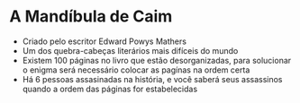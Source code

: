 # A Mandíbula de Caim
- Criado pelo escritor Edward Powys Mathers
- Um dos quebra-cabeças literários mais difíceis do mundo
- Existem 100 páginas no livro que estão desorganizadas, para solucionar o enigma será necessário colocar as pagínas na ordem certa
- Há 6 pessoas assasinadas na história, e você saberá seus assassinos quando a ordem das páginas for estabelecidas
